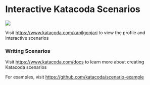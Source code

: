 # Interactive Katacoda Scenarios

[![](http://shields.katacoda.com/katacoda/kapilgonjari/count.svg)](https://www.katacoda.com/kapilgonjari "Get your profile on Katacoda.com")

Visit https://www.katacoda.com/kapilgonjari to view the profile and interactive scenarios

### Writing Scenarios
Visit https://www.katacoda.com/docs to learn more about creating Katacoda scenarios

For examples, visit https://github.com/katacoda/scenario-example
